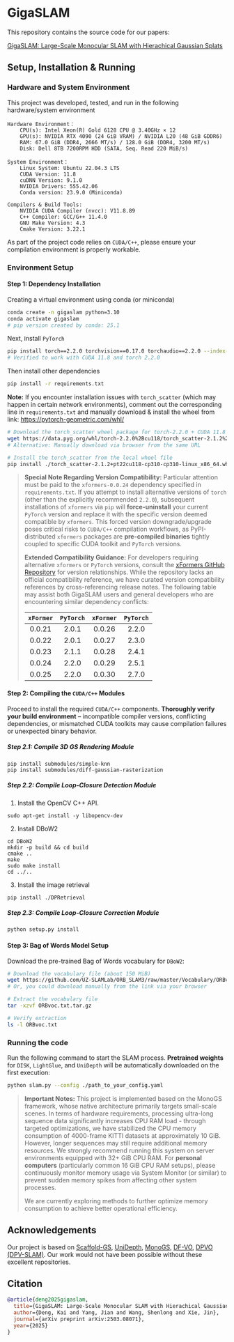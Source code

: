 # GigaSLAM

This repository contains the source code for our papers:

[GigaSLAM: Large-Scale Monocular SLAM with Hierachical Gaussian Splats](https://arxiv.org/abs/2503.08071)

##  Setup, Installation & Running

### Hardware and System Environment

This project was developed, tested, and run in the following hardware/system environment

```
Hardware Environment：
    CPU(s): Intel Xeon(R) Gold 6128 CPU @ 3.40GHz × 12
    GPU(s): NVIDIA RTX 4090 (24 GiB VRAM) / NVIDIA L20 (48 GiB GDDR6)
    RAM: 67.0 GiB (DDR4, 2666 MT/s) / 128.0 GiB (DDR4, 3200 MT/s)
    Disk: Dell 8TB 7200RPM HDD (SATA, Seq. Read 220 MiB/s)

System Environment：
    Linux System: Ubuntu 22.04.3 LTS
    CUDA Version: 11.8
    cuDNN Version: 9.1.0
    NVIDIA Drivers: 555.42.06
    Conda version: 23.9.0 (Miniconda)

Compilers & Build Tools:
    NVIDIA CUDA Compiler (nvcc): V11.8.89
    C++ Compiler: GCC/G++ 11.4.0
    GNU Make Version: 4.3
    Cmake Version: 3.22.1
```

As part of the project code relies on `CUDA/C++`, please ensure your compilation environment is properly workable.

### Environment Setup

#### Step 1: Dependency Installation

Creating a virtual environment using conda (or miniconda)

```bash
conda create -n gigaslam python=3.10
conda activate gigaslam
# pip version created by conda: 25.1
```

Next, install `PyTorch`

```bash
pip install torch==2.2.0 torchvision==0.17.0 torchaudio==2.2.0 --index-url https://download.pytorch.org/whl/cu118
# Verified to work with CUDA 11.8 and torch 2.2.0
```

Then install other dependencies

```bash
pip install -r requirements.txt
```

**Note:** If you encounter installation issues with `torch_scatter` (which may happen in certain network environments), comment out the corresponding line in `requirements.txt` and manually download & install the wheel from link: https://pytorch-geometric.com/whl/

```bash
# Download the torch_scatter wheel package for torch-2.2.0 + CUDA 11.8
wget https://data.pyg.org/whl/torch-2.2.0%2Bcu118/torch_scatter-2.1.2%2Bpt22cu118-cp310-cp310-linux_x86_64.whl  
# Alternative: Manually download via browser from the same URL

# Install the torch_scatter from the local wheel file
pip install ./torch_scatter-2.1.2+pt22cu118-cp310-cp310-linux_x86_64.whl
```


> **Special Note Regarding Version Compatibility:**
> Particular attention must be paid to the `xformers-0.0.24` dependency specified in `requirements.txt`. If you attempt to install alternative versions of `torch` (other than the explicitly recommended `2.2.0`), subsequent installations of `xformers` via `pip` will **force-uninstall** your current `PyTorch` version and replace it with the specific version deemed compatible by `xformers`. This forced version downgrade/upgrade poses critical risks to `CUDA/C++` compilation workflows, as PyPI-distributed `xformers` packages are **pre-compiled binaries** tightly coupled to specific CUDA toolkit and `PyTorch` versions.
>
> **Extended Compatibility Guidance:**
> For developers requiring alternative `xformers` or `PyTorch` versions, consult the [xFormers GitHub Repository](https://github.com/facebookresearch/xformers) for version relationships. While the repository lacks an official compatibility reference, we have curated version compatibility references by cross-referencing release notes. The following table may assist both GigaSLAM users and general developers who are encountering similar dependency conflicts:
>
> | `xFormer` | `PyTorch` | `xFormer` | `PyTorch` |
> | :-------: | :-------: | :-------: | :-------: |
> |  0.0.21   |   2.0.1   |  0.0.26   |   2.2.0   |
> |  0.0.22   |   2.0.1   |  0.0.27   |   2.3.0   |
> |  0.0.23   |   2.1.1   |  0.0.28   |   2.4.1   |
> |  0.0.24   |   2.2.0   |  0.0.29   |   2.5.1   |
> |  0.0.25   |   2.2.0   |  0.0.30   |   2.7.0   |

#### Step 2: Compiling the `CUDA/C++` Modules

Proceed to install the required `CUDA/C++` components. **Thoroughly verify your build environment** – incompatible compiler versions, conflicting dependencies, or mismatched CUDA toolkits may cause compilation failures or unexpected binary behavior. 

##### Step 2.1: Compile 3D GS Rendering Module

```
pip install submodules/simple-knn
pip install submodules/diff-gaussian-rasterization
```

##### Step 2.2: Compile Loop-Closure Detection Module

1. Install the OpenCV C++ API.

```
sudo apt-get install -y libopencv-dev
```

2. Install DBoW2

```
cd DBoW2
mkdir -p build && cd build
cmake ..
make
sudo make install
cd ../..
```

3. Install the image retrieval

```
pip install ./DPRetrieval
```

##### Step 2.3: Compile Loop-Closure Correction Module

```bash
python setup.py install
```

#### Step 3: Bag of Words Model Setup
 
Download the pre-trained Bag of Words vocabulary for `DBoW2`:

```bash
# Download the vocabulary file (about 150 MiB)
wget https://github.com/UZ-SLAMLab/ORB_SLAM3/raw/master/Vocabulary/ORBvoc.txt.tar.gz
# Or, you could download manually from the link via your browser

# Extract the vocabulary file
tar -xzvf ORBvoc.txt.tar.gz

# Verify extraction
ls -l ORBvoc.txt
```
 
### Running the code
 
Run the following command to start the SLAM process. **Pretrained weights** for `DISK`, `LightGlue`, and `UniDepth` will be automatically downloaded on the first execution:

```bash
python slam.py --config ./path_to_your_config.yaml
```

> **Important Notes:** This project is implemented based on the MonoGS framework, whose native architecture primarily targets small-scale scenes. In terms of hardware requirements, processing ultra-long sequence data significantly increases CPU RAM load - through targeted optimizations, we have stabilized the CPU memory consumption of 4000-frame KITTI datasets at approximately 10 GiB. However, longer sequences may still require additional memory resources. We strongly recommend running this system on server environments equipped with 32+ GiB CPU RAM. For **personal computers**  (particularly common 16 GiB CPU RAM setups), please continuously monitor memory usage via System Monitor (or similar) to prevent sudden memory spikes from affecting other system processes.
>
> We are currently exploring methods to further optimize memory consumption to achieve better operational efficiency.


## Acknowledgements

Our project is based on [Scaffold-GS](https://github.com/city-super/Scaffold-GS), [UniDepth](https://github.com/lpiccinelli-eth/UniDepth), [MonoGS](https://github.com/muskie82/MonoGS), [DF-VO](https://github.com/Huangying-Zhan/DF-VO), [DPVO (DPV-SLAM)](https://github.com/princeton-vl/DPVO). Our work would not have been possible without these excellent repositories.

## Citation

```bibtex
@article{deng2025gigaslam,
  title={GigaSLAM: Large-Scale Monocular SLAM with Hierachical Gaussian Splats},
  author={Deng, Kai and Yang, Jian and Wang, Shenlong and Xie, Jin},
  journal={arXiv preprint arXiv:2503.08071},
  year={2025}
}
```
